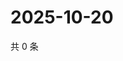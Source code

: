 # 2025-10-20

共 0 条

<!-- BEGIN ZHIHUQUESTIONS -->
<!-- 最后更新时间 Mon Oct 20 2025 11:42:56 GMT+0800 (China Standard Time) -->

<!-- END ZHIHUQUESTIONS -->
